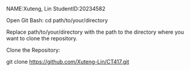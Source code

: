NAME:Xuteng, Lin
StudentID:20234582

Open Git Bash:
cd path/to/your/directory

Replace path/to/your/directory with the path to the directory where you want to clone the repository.

Clone the Repository:

git clone https://github.com/Xuteng-Lin/CT417.git